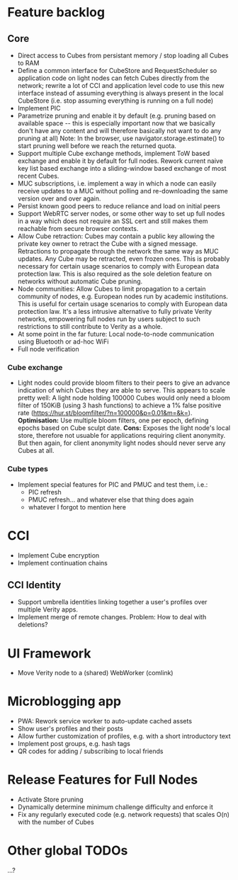 # Feature backlog
## Core
- Direct access to Cubes from persistant memory / stop loading all Cubes to RAM
- Define a common interface for CubeStore and RequestScheduler so application
  code on light nodes can fetch Cubes directly from the network; rewrite a lot
  of CCI and application level code to use this new interface instead of assuming
  everything is always present in the local CubeStore (i.e. stop assuming
  everything is running on a full node)
- Implement PIC
- Parametrize pruning and enable it by default
  (e.g. pruning based on available space -- this is especially important
  now that we basically don't have any content and will therefore basically
  not want to do any pruning at all)
  Note: In the browser, use navigator.storage.estimate() to start pruning
  well before we reach the returned quota.
- Support multiple Cube exchange methods, implement ToW based exchange and
  enable it by default for full nodes.
  Rework current naive key list based exchange into a sliding-window based
  exchange of most recent Cubes.
- MUC subscriptions, i.e. implement a way in which a node can easily receive
  updates to a MUC without polling and re-downloading the same version over and
  over again.
- Persist known good peers to reduce reliance and load on initial peers
- Support WebRTC server nodes, or some other way to set up full nodes in a way
  which does not require an SSL cert and still makes them reachable from secure
  browser contexts.
- Allow Cube retraction: Cubes may contain a public key allowing the private
  key owner to retract the Cube with a signed message. Retractions to propagate
  through the network the same way as MUC updates. Any Cube may be retracted,
  even frozen ones. This is probably necessary for certain usage scenarios
  to comply with European data protection law.
  This is also required as the sole deletion feature on networks without
  automatic Cube pruning.
- Node communities: Allow Cubes to limit propagation to a certain community of
  nodes, e.g. European nodes run by academic institutions. This is useful
  for certain usage scenarios to comply with European data protection law.
  It's a less intrusive alternative to fully private Verity networks, empowering
  full nodes run by users subject to such restrictions to still contribute to
  Verity as a whole.
- At some point in the far future: Local node-to-node communication using
  Bluetooth or ad-hoc WiFi
- Full node verification

### Cube exchange
- Light nodes could provide bloom filters to their peers to give an advance
  indication of which Cubes they are able to serve.
  This appears to scale pretty well: A light node holding 100000 Cubes would
  only need a bloom filter of 150KiB (using 3 hash functions) to achieve a
  1% false positive rate (https://hur.st/bloomfilter/?n=100000&p=0.01&m=&k=).
  **Optimisation:** Use multiple bloom filters, one per epoch, defining epochs
  based on Cube sculpt date.
  **Cons:** Exposes the light node's local store, therefore not usuable for
  applications requiring client anonymity. But then again, for client anonymity
  light nodes should never serve any Cubes at all.

### Cube types
- Implement special features for PIC and PMUC and test them, i.e.:
  - PIC refresh
  - PMUC refresh... and whatever else that thing does again
  - whatever I forgot to mention here

# CCI
- Implement Cube encryption
- Implement continuation chains

## CCI Identity
- Support umbrella identities linking together a user's profiles over multiple
  Verity apps.
- Implement merge of remote changes. Problem: How to deal with deletions?

# UI Framework
- Move Verity node to a (shared) WebWorker (comlink)

# Microblogging app
- PWA: Rework service worker to auto-update cached assets
- Show user's profiles and their posts
- Allow further customization of profiles, e.g. with a short introductory text
- Implement post groups, e.g. hash tags
- QR codes for adding / subscribing to local friends

# Release Features for Full Nodes
- Activate Store pruning
- Dynamically determine minimum challenge difficulty and enforce it
- Fix any regularly executed code (e.g. network requests) that scales O(n) with the number of Cubes

# Other global TODOs
...?
